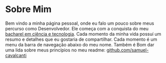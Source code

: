 # Sobre Mim

Bem vindo a minha página pessoal, onde eu falo um pouco sobre meus percurso como Desenvolvedor.
Ele começa com a conquista do meu [bacharel em ciência e tecnologia](c&t.md).
Cada momento da minha vida possuí um resumo e detalhes que eu gostaria de compartilhar. Cada momento é um menu da barra de navegação abaixo do meu nome.
Também é Bom dar uma lida sobre meus princípios no meu readme:  [github.com/samuel-cavalcanti](https://github.com/samuel-cavalcanti)